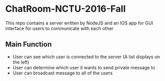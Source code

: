 # ChatRoom-NCTU-2016-Fall

This repo contains a server written by NodeJS and an IOS app for GUI interface for users to communicate with each other   

## Main Function

* User can see which user is connected to the server (A list displays on the left)
* User can determine which user it wants to send private message to
* User can broadcast message to all of the users 